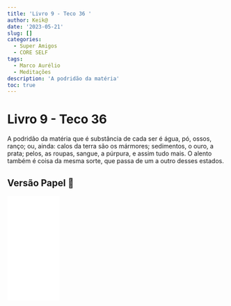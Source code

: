 ```yaml
---
title: 'Livro 9 - Teco 36 '
author: Keik@
date: '2023-05-21'
slug: []
categories:
  - Super Amigos
  - CORE SELF
tags:
  - Marco Aurélio
  - Meditações
description: 'A podridão da matéria'
toc: true
---
```


# Livro 9 - Teco 36

A podridão da matéria que é substância de cada ser é água, pó, ossos, ranço; ou, ainda: calos da terra são os mármores; sedimentos, o ouro, a prata; pelos, as roupas, sangue, a púrpura, e assim tudo mais. O alento também é coisa da mesma sorte, que passa de um a outro desses estados.


## Versão Papel :book:
<iframe style="width:120px;height:240px;" marginwidth="0" marginheight="0" scrolling="no" frameborder="0" src="//ws-na.amazon-adsystem.com/widgets/q?ServiceVersion=20070822&OneJS=1&Operation=GetAdHtml&MarketPlace=BR&source=ss&ref=as_ss_li_til&ad_type=product_link&tracking_id=mundodekeika-20&language=pt_BR&marketplace=amazon&region=BR&placement=B092FVY4BB&asins=B092FVY4BB&linkId=37c5ec14221f61f811029aa88b520891&show_border=true&link_opens_in_new_window=true"></iframe>
